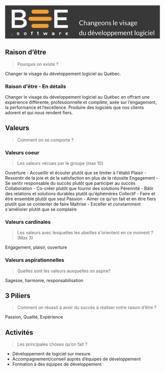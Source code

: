 ![Bee.Software Handbook](../../assets/img/bee_changeons_le_visage.png)

## Raison d’être
> Pourquoi on existe ?

Changer le visage du développement logiciel au Québec.

### Raison d'être - En détails

Changer le visage du développement logiciel au Québec en offrant une expérience différente, professionnelle et complète, axée sur l’engagement, la performance et l’excellence. Produire des logiciels que nos clients adorent et qui nous rendent fiers.


## Valeurs
>Comment on se comporte ?

### Valeurs coeur
>Les valeurs vécues par le groupe (max 10)

Ouverture - Accueillir et écouter plutôt que se limiter à l'établi
Plaisir - Ressentir de la joie et de la satisfaction en plus de la réussite 
Engagement - Se sentir responsable du succès plutôt que participer au succès
Collaboration - Co-créer plutôt que fournir des solutions
Pérennité - Bâtir des relations et solutions durables plutôt qu'éphémères
Collectif - Faire et être ensemble plutôt que seul
Passion - Aimer ce qu'on fait et en être fiers plutôt que se contenter de faire
Maîtrise - Exceller et constamment s'améliorer plutôt que se complaire


### Valeurs cardinales
>Les valeurs avec lesquelles les abeilles s'orientent en ce moment ? (Max 3)

Engagement, plaisir, ouverture

### Valeurs aspirationnelles
>Quelles sont les valeurs auxquelles on aspire? 
 
Sagesse, harmonie, responsabilisation

## 3 Piliers
>Comment on réussit à avoir du succès à réaliser notre raison d’être ?

Passion, Qualité, Expérience

## Activités
>Les principales choses qu’on fait ?

- Développement de logiciel sur mesure
- Accompagnement/conseil auprès d’équipes de développement
- Formation à des équipes de développement	

